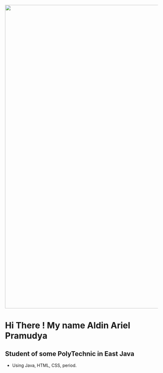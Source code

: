 <p align = "center">
  <img
       width = "1000"
       src = "https://initiate.alphacoders.com/images/116/stretched-1920-1080-1169181.jpg?7755"
       >
</p>

# Hi There ! My name Aldin Ariel Pramudya

## Student of some PolyTechnic in East Java
- Using Java, HTML, CSS, period.

